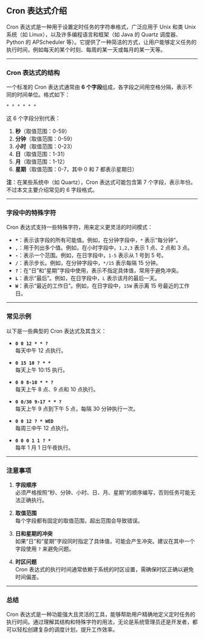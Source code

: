 ## Cron 表达式介绍

Cron 表达式是一种用于设置定时任务的字符串格式，广泛应用于 Unix 和类 Unix 系统（如 Linux），以及许多编程语言和框架（如 Java 的 Quartz 调度器、Python 的 APScheduler 等）。它提供了一种简洁的方式，让用户能够定义任务的执行时间，例如每天的某个时刻、每周的某一天或每月的某一天等。

---

### Cron 表达式的结构

一个标准的 Cron 表达式通常由 **6 个字段**组成，各字段之间用空格分隔，表示不同的时间单位。格式如下：

```
* * * * * *
```

这 6 个字段分别代表：

1. **秒**（取值范围：0-59）
2. **分钟**（取值范围：0-59）
3. **小时**（取值范围：0-23）
4. **日**（取值范围：1-31）
5. **月**（取值范围：1-12）
6. **星期**（取值范围：0-7，其中 0 和 7 都表示星期日）

**注**：在某些系统中（如 Quartz），Cron 表达式可能包含第 7 个字段，表示年份。不过本文主要介绍常见的 6 字段格式。

---

### 字段中的特殊字符

Cron 表达式支持一些特殊字符，用来定义更灵活的时间模式：

- **`*`**：表示该字段的所有可能值。例如，在分钟字段中，`*` 表示“每分钟”。
- **`,`**：用于列出多个值。例如，在小时字段中，`1,2,3` 表示 1 点、2 点和 3 点。
- **`-`**：表示一个范围。例如，在日字段中，`1-5` 表示从 1 号到 5 号。
- **`/`**：表示步长。例如，在分钟字段中，`*/15` 表示每隔 15 分钟。
- **`?`**：在“日”和“星期”字段中使用，表示不指定具体值，常用于避免冲突。
- **`L`**：表示“最后”。例如，在日字段中，`L` 表示该月的最后一天。
- **`W`**：表示“最近的工作日”。例如，在日字段中，`15W` 表示离 15 号最近的工作日。

---

### 常见示例

以下是一些典型的 Cron 表达式及其含义：

- **`0 0 12 * * ?`**  
  每天中午 12 点执行。

- **`0 15 10 ? * *`**  
  每天上午 10:15 执行。

- **`0 0 8-10 * * ?`**  
  每天上午 8 点、9 点和 10 点执行。

- **`0 0/30 9-17 * * ?`**  
  每天上午 9 点到下午 5 点，每隔 30 分钟执行一次。

- **`0 0 12 ? * WED`**  
  每周三中午 12 点执行。

- **`0 0 0 1 1 ? *`**  
  每年 1 月 1 日午夜执行。

---

### 注意事项

1. **字段顺序**  
   必须严格按照“秒、分钟、小时、日、月、星期”的顺序编写，否则任务可能无法正确执行。

2. **取值范围**  
   每个字段都有固定的取值范围，超出范围会导致错误。

3. **日和星期的冲突**  
   如果“日”和“星期”字段同时指定了具体值，可能会产生冲突。建议在其中一个字段使用 `?` 来避免问题。

4. **时区问题**  
   Cron 表达式的执行时间通常依赖于系统的时区设置，需确保时区正确以避免时间偏差。

---

### 总结

Cron 表达式是一种功能强大且灵活的工具，能够帮助用户精确地定义定时任务的执行时间。通过理解其结构和特殊字符的用法，无论是系统管理员还是开发者，都可以轻松创建复杂的调度计划，提升工作效率。